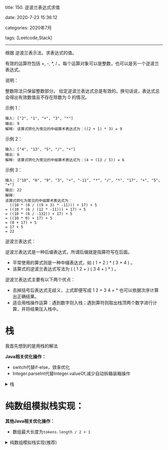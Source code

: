 
title: 150. 逆波兰表达式求值

date: 2020-7-23 15:36:12

categories: 2020年7月

tags: [Leetcode,Stack]

---

根据 逆波兰表示法，求表达式的值。

有效的运算符包括 +, -, *, / 。每个运算对象可以是整数，也可以是另一个逆波兰表达式。

<!-- more -->


说明：

整数除法只保留整数部分。
给定逆波兰表达式总是有效的。换句话说，表达式总会得出有效数值且不存在除数为 0 的情况。
 

示例 1：
    
    输入: ["2", "1", "+", "3", "*"]
    输出: 9
    解释: 该算式转化为常见的中缀算术表达式为：((2 + 1) * 3) = 9
示例 2：
    
    输入: ["4", "13", "5", "/", "+"]
    输出: 6
    解释: 该算式转化为常见的中缀算术表达式为：(4 + (13 / 5)) = 6
示例 3：
    
    输入: ["10", "6", "9", "3", "+", "-11", "*", "/", "*", "17", "+", "5", "+"]
    输出: 22
    解释: 
    该算式转化为常见的中缀算术表达式为：
      ((10 * (6 / ((9 + 3) * -11))) + 17) + 5
    = ((10 * (6 / (12 * -11))) + 17) + 5
    = ((10 * (6 / -132)) + 17) + 5
    = ((10 * 0) + 17) + 5
    = (0 + 17) + 5
    = 17 + 5
    = 22
 

逆波兰表达式：

逆波兰表达式是一种后缀表达式，所谓后缀就是指算符写在后面。

- 平常使用的算式则是一种中缀表达式，如 ( 1 + 2 ) * ( 3 + 4 ) 。
- 该算式的逆波兰表达式写法为 ( ( 1 2 + ) ( 3 4 + ) * ) 。

逆波兰表达式主要有以下两个优点：

- 去掉括号后表达式无歧义，上式即便写成 1 2 + 3 4 + * 也可以依据次序计算出正确结果。
- 适合用栈操作运算：遇到数字则入栈；遇到算符则取出栈顶两个数字进行计算，并将结果压入栈中。


# 栈
我首先想到的是用栈的解法


**Java相关优化操作：**

- switch代替if-else，效率优化
- Integer.parseInt代替Integer.valueOf,减少自动拆箱装箱操作

<details>
    <summary>栈</summary>
    
```
import java.util.Stack;
class Solution {
    public int evalRPN(String[] tokens) {
        Stack<Integer> stack = new Stack<>();
        for (String s : tokens) {
            if (!isOp(s)) {
                stack.push(Integer.parseInt(s));
            } else {
                int ans = res(s.charAt(0), stack.pop(), stack.pop());
                stack.push(ans);
            }
        }
        return stack.pop();
    }

    private boolean isOp(String s) {
        if (s.length() > 1) {
            return false;
        }
        switch (s.charAt(0)) {
            case '*':
                return true; //因为直接返回了所以不加break了
            case '/':
                return true;
            case '+':
                return true;
            case '-':
                return true;
            default:
                return false;
        }
    }

    private int res(char op, int b, int a) {
        int res=0;
        switch (op) {
            case '*':
                res = a * b;
                break;
            case '/':
                res = a / b;
                break;
            case '+':
                res = a + b;
                break;
            case '-':
                res = a - b;
                break;
        }
        return res;
    }
}
```
</details>

# 纯数组模拟栈实现：

**其他Java相关优化操作：**
- 数组最大长度为`tokens.length / 2 + 1`

<details>
    <summary>纯数组模拟栈实现(推荐)</summary>
   
```java
class Solution {
	//纯数组模拟栈实现(推荐)   3 ms	36 MB
	public static int evalRPN(String[] tokens) {
		int[] numStack = new int[tokens.length / 2 + 1];
		int index = 0;
		for (String s : tokens) {
			switch (s) {
			case "+":
				numStack[index - 2] += numStack[--index];
				break;
			case "-":
				numStack[index - 2] -= numStack[--index];
				break;
			case "*":
				numStack[index - 2] *= numStack[--index];
				break;
			case "/":
				numStack[index - 2] /= numStack[--index];
				break;
			default:
				// numStack[index++] = Integer.valueOf(s);
				//valueOf改为parseInt，减少自动拆箱装箱操作
				numStack[index++] = Integer.parseInt(s);
				break;
			}
		}
		return numStack[0];
	}
}
```
</details>
